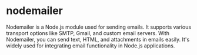 # nodemailer
Nodemailer is a Node.js module used for sending emails. It supports various transport options like SMTP, Gmail, and custom email servers. With Nodemailer, you can send text, HTML, and attachments in emails easily. It's widely used for integrating email functionality in Node.js applications.
